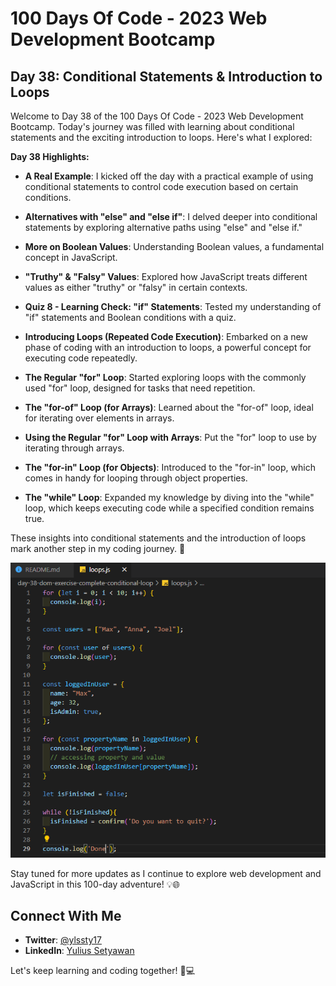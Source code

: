 # 100 Days Of Code - 2023 Web Development Bootcamp

## Day 38: Conditional Statements & Introduction to Loops

Welcome to Day 38 of the 100 Days Of Code - 2023 Web Development Bootcamp. Today's journey was filled with learning about conditional statements and the exciting introduction to loops. Here's what I explored:

**Day 38 Highlights:**

- **A Real Example**: I kicked off the day with a practical example of using conditional statements to control code execution based on certain conditions.

- **Alternatives with "else" and "else if"**: I delved deeper into conditional statements by exploring alternative paths using "else" and "else if."

- **More on Boolean Values**: Understanding Boolean values, a fundamental concept in JavaScript.

- **"Truthy" & "Falsy" Values**: Explored how JavaScript treats different values as either "truthy" or "falsy" in certain contexts.

- **Quiz 8 - Learning Check: "if" Statements**: Tested my understanding of "if" statements and Boolean conditions with a quiz.

- **Introducing Loops (Repeated Code Execution)**: Embarked on a new phase of coding with an introduction to loops, a powerful concept for executing code repeatedly.

- **The Regular "for" Loop**: Started exploring loops with the commonly used "for" loop, designed for tasks that need repetition.

- **The "for-of" Loop (for Arrays)**: Learned about the "for-of" loop, ideal for iterating over elements in arrays.

- **Using the Regular "for" Loop with Arrays**: Put the "for" loop to use by iterating through arrays.

- **The "for-in" Loop (for Objects)**: Introduced to the "for-in" loop, which comes in handy for looping through object properties.

- **The "while" Loop**: Expanded my knowledge by diving into the "while" loop, which keeps executing code while a specified condition remains true.

These insights into conditional statements and the introduction of loops mark another step in my coding journey. 🚀

![Day 38 Preview](preview.PNG)

Stay tuned for more updates as I continue to explore web development and JavaScript in this 100-day adventure! 💡🌐

## Connect With Me

- **Twitter**: [@ylssty17](https://twitter.com/ylssty17)
- **LinkedIn**: [Yulius Setyawan](https://linkedin.com/in/yulius17)

Let's keep learning and coding together! 🌟💻




